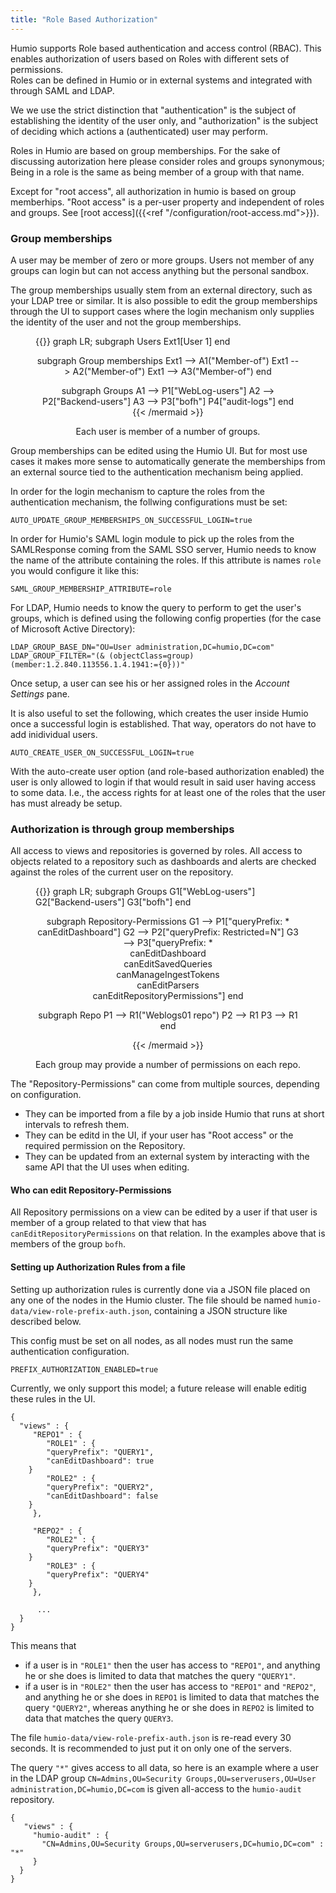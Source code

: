 ```yaml
---
title: "Role Based Authorization"
---
```


Humio supports Role based authentication and access control (RBAC). This enables authorization of users based on Roles with different sets of permissions.  
Roles can be defined in Humio or in external systems and integrated with through SAML and LDAP. 


We we use the strict distinction that "authentication" is the subject
of establishing the identity of the user only, and "authorization" is
the subject of deciding which actions a (authenticated) user may
perform.

Roles in Humio are based on group memberships. For the sake of
discussing autorization here please consider roles and groups
synonymous; Being in a role is the same as being member of a group
with that name.

Except for "root access", all authorization in humio is based on group memberhips. "Root access" is a per-user property and independent of roles and groups. See [root access]({{<ref "/configuration/root-access.md">}}).

### Group memberships

A user may be member of zero or more groups. Users not member of any groups can login but can not access anything but the personal sandbox.

The group memberships usually stem from an external directory, such as
your LDAP tree or similar. It is also possible to edit the group
memberships through the UI to support cases where the login mechanism
only supplies the identity of the user and not the group memberships.

<figure>
{{<mermaid align="center">}}
graph LR;
  subgraph Users
    Ext1[User 1]
  end

  subgraph Group memberships
    Ext1 --> A1("Member-of")
    Ext1 --> A2("Member-of")
    Ext1 --> A3("Member-of")
  end

  subgraph Groups
    A1 --> P1["WebLog-users"]
    A2 --> P2["Backend-users"]
    A3 --> P3["bofh"]
           P4["audit-logs"]
  end
{{< /mermaid >}}
<figcaption>Each user is member of a number of groups.</figcaption>
</figure>

Group memberships can be edited using the Humio UI. But for most use cases it makes more sense to automatically generate the memberships from an external source tied to the authentication mechanism being applied.

In order for the login mechanism to capture the roles from the authentication mechanism, the follwing configurations must be set:

```
AUTO_UPDATE_GROUP_MEMBERSHIPS_ON_SUCCESSFUL_LOGIN=true
```

In order for Humio's SAML login module to pick up the roles from the SAMLResponse coming from the SAML SSO server, Humio needs to know the name of the attribute containing the roles.  If this attribute is names `role` you would configure it like this:

```
SAML_GROUP_MEMBERSHIP_ATTRIBUTE=role
```

For LDAP, Humio needs to know the query to perform to get the user's groups, which is defined using the following config properties (for the case of Microsoft Active Directory):

```
LDAP_GROUP_BASE_DN="OU=User administration,DC=humio,DC=com"
LDAP_GROUP_FILTER="(& (objectClass=group) (member:1.2.840.113556.1.4.1941:={0}))"
```

Once setup, a user can see his or her assigned roles in the *Account Settings* pane.

It is also useful to set the following, which creates the user inside Humio once a successful login is established.  That way, operators do not have to add inidividual users.

```
AUTO_CREATE_USER_ON_SUCCESSFUL_LOGIN=true
```

With the auto-create user option (and role-based authorization enabled) the user is only allowed to login if that would result in said user having access to some data.  I.e., the access rights for at least one of the roles that the user has must already be setup.


### Authorization is through group memberships

All access to views and repositories is governed by roles. All access
to objects related to a repository such as dashboards and alerts are
checked against the roles of the current user on the repository.

<figure>
{{<mermaid align="center">}}
graph LR;
  subgraph Groups
    G1["WebLog-users"]
    G2["Backend-users"]
    G3["bofh"]
  end
  
  subgraph Repository-Permissions
    G1 --> P1["queryPrefix: *<br>canEditDashboard"]
    G2 --> P2["queryPrefix: Restricted=N"]
    G3 --> P3["queryPrefix: *<br>canEditDashboard<br>canEditSavedQueries<br>canManageIngestTokens<br>canEditParsers<br>canEditRepositoryPermissions"]
  end

  subgraph Repo
  P1 --> R1("Weblogs01 repo")
  P2 --> R1
  P3 --> R1
  end

{{< /mermaid >}}
<figcaption>Each group may provide a number of permissions on each repo.</figcaption>
</figure>

The "Repository-Permissions" can come from multiple sources, depending on configuration.

* They can be imported from a file by a job inside Humio that runs at short intervals to refresh them.
* They can be editd in the UI, if your user has "Root access" or the required permission on the Repository.
* They can be updated from an external system by interacting with the same API that the UI uses when editing.

#### Who can edit Repository-Permissions

All Repository permissions on a view can be edited by a user if that
user is member of a group related to that view that has
`canEditRepositoryPermissions` on that relation. In the examples above
that is members of the group `bofh`.

#### Setting up Authorization Rules from a file

Setting up authorization rules is currently done via a JSON file placed on any one of the nodes in the Humio cluster.  The file should be named `humio-data/view-role-prefix-auth.json`, containing a JSON structure like described below.

This config must be set on all nodes, as all nodes must run the same authentication configuration.
```
PREFIX_AUTHORIZATION_ENABLED=true
```

Currently, we only support this model; a future release will enable editig these rules in the UI.

```
{
  "views" : {
     "REPO1" : {
        "ROLE1" : {
	    "queryPrefix": "QUERY1",
	    "canEditDashboard": true
	}
        "ROLE2" : {
	    "queryPrefix": "QUERY2",
	    "canEditDashboard": false
	}
     },
      
     "REPO2" : {
        "ROLE2" : {
	    "queryPrefix": "QUERY3"
	}
        "ROLE3" : {
	    "queryPrefix": "QUERY4"
	}
     },
     
      ...
  }
}
```

This means that 

- if a user is in `"ROLE1"` then the user has access to `"REPO1"`, and anything he or she does is limited to data that matches the query `"QUERY1"`. 
- if a user is in `"ROLE2"` then the user has access to `"REPO1"` and `"REPO2"`, and anything he or she does in `REPO1` is limited to data that matches the query `"QUERY2"`, whereas anything he or she does in `REPO2` is limited to data that matches the query `QUERY3`.

The file `humio-data/view-role-prefix-auth.json` is re-read every 30 seconds.  It is recommended to just put it on only one of the servers.

The query `"*"` gives access to all data, so here is an example where a user in the LDAP group `CN=Admins,OU=Security Groups,OU=serverusers,OU=User administration,DC=humio,DC=com` is given all-access to the `humio-audit` repository.

```
{
   "views" : {
     "humio-audit" : {
       "CN=Admins,OU=Security Groups,OU=serverusers,DC=humio,DC=com" : "*"
     } 
  }
}
```